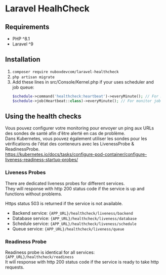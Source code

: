 # Laravel HealhCheck

## Requirements
- PHP ^8.1
- Laravel ^9

## Installation
1) `composer require nuboxdevcom/laravel-healthcheck`
2) `php artisan migrate`
3) Add these lines in src/Console/Kernel.php if your uses scheduler and job queue:
   ```php
   $schedule->command('healthcheck:heartbeat')->everyMinute(); // For monitor scheduler
   $schedule->job(Heartbeat::class)->everyMinute(); // For monitor job queue
   ```

## Using the health checks
Vous pouvez configurer votre monitoring pour envoyer un ping aux URLs des sondes de santé afin d'être alerté en cas de problème.\
Dans Kubernetes, vous pouvez également utiliser les sondes pour les vérifications de l'état des conteneurs avec les LivenessProbe & ReadinessProbe.\
https://kubernetes.io/docs/tasks/configure-pod-container/configure-liveness-readiness-startup-probes/

### Liveness Probes
There are dedicated liveness probes for different services.\
They will response with http 200 status code if the service is up and functions without problems.

Https status 503 is returned if the service is not available.
- Backend service: `{APP_URL}/healthcheck/liveness/backend`
- Database service: `{APP_URL}/healthcheck/liveness/database`
- Schedule service: `{APP_URL}/healthcheck/liveness/schedule`
- Queue service: `{APP_URL}/healthcheck/liveness/queue`

### Readiness Probe
Readiness probe is identical for all services: `{APP_URL}/healthcheck/readiness`\
It will response with http 200 status code if the service is ready to take http requests.
